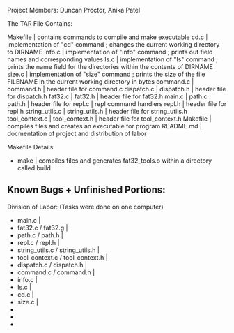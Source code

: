 Project Members: Duncan Proctor, Anika Patel

The TAR File Contains:

Makefile       | contains commands to compile and make executable
cd.c           | implementation of "cd" command ; changes the current working directory to DIRNAME 
info.c         | implementation of "info" command ; prints out field names and corresponding values
ls.c           | implementation of "ls" command ; prints the name field for the directories within the contents of DIRNAME
size.c         | implementation of "size" command ; prints the size of the file FILENAME in the current working directory in bytes
command.c      |
command.h      | header file for command.c
dispatch.c     |
dispatch.h     | header file for dispatch.h
fat32.c        |
fat32.h        | header file for fat32.h
main.c         |
path.c         |
path.h         | header file for
repl.c         | repl command handlers
repl.h         | header file for repl.h
string_utils.c |
string_utils.h | header file for string_utils.h
tool_context.c | 
tool_context.h | header file for tool_context.h
Makefile       | compiles files and creates an executable for program
README.md      | docmentation of project and distribution of labor

Makefile Details:
- make         | compiles files and generates fat32_tools.o within a directory called build


Known Bugs + Unfinished Portions:
-

Division of Labor: (Tasks were done on one computer)

- main.c |
- fat32.c / fat32.g |
- path.c / path.h |
- repl.c / repl.h |
- string_utils.c / string_utils.h |
- tool_context.c / tool_context.h |
- dispatch.c / dispatch.h |
- command.c / command.h |
- info.c |
- ls.c |
- cd.c |
- size.c |
- 
- 
- 


 
